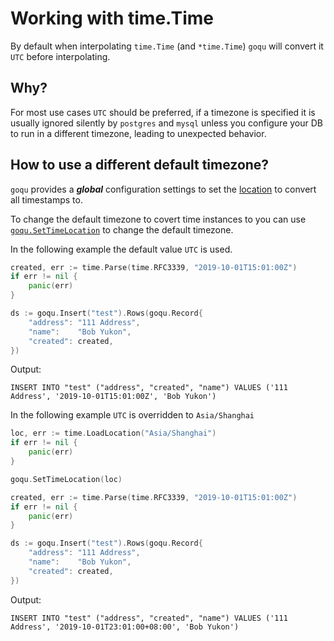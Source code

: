 # Working with time.Time

By default when interpolating `time.Time` (and `*time.Time`) `goqu` will convert it `UTC` before interpolating.

## Why?

For most use cases `UTC` should be preferred, if a timezone is specified it is usually ignored silently by `postgres` and `mysql` unless you configure your DB to run in a different timezone, leading to unexpected behavior.

## How to use a different default timezone?
`goqu` provides a **_global_** configuration settings to set the [location](https://golang.org/pkg/time/#Location) to convert all timestamps to. 

To change the default timezone to covert time instances to you can use [`goqu.SetTimeLocation`](https://godoc.org/github.com/yz89122/goqu/v10#SetTimeLocation) to change the default timezone.

In the following example the default value `UTC` is used.

```go
created, err := time.Parse(time.RFC3339, "2019-10-01T15:01:00Z")
if err != nil {
	panic(err)
}

ds := goqu.Insert("test").Rows(goqu.Record{
	"address": "111 Address",
	"name":    "Bob Yukon",
	"created": created,
})
```

Output:
```
INSERT INTO "test" ("address", "created", "name") VALUES ('111 Address', '2019-10-01T15:01:00Z', 'Bob Yukon')
```

In the following example `UTC` is overridden to `Asia/Shanghai`

```go
loc, err := time.LoadLocation("Asia/Shanghai")
if err != nil {
	panic(err)
}

goqu.SetTimeLocation(loc)

created, err := time.Parse(time.RFC3339, "2019-10-01T15:01:00Z")
if err != nil {
	panic(err)
}

ds := goqu.Insert("test").Rows(goqu.Record{
	"address": "111 Address",
	"name":    "Bob Yukon",
	"created": created,
})
```

Output:
```
INSERT INTO "test" ("address", "created", "name") VALUES ('111 Address', '2019-10-01T23:01:00+08:00', 'Bob Yukon')
```



